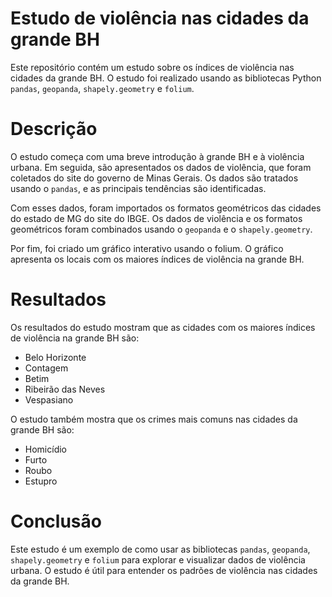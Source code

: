 # Estudo de violência nas cidades da grande BH

Este repositório contém um estudo sobre os índices de violência nas cidades da grande BH. O estudo foi realizado usando as bibliotecas Python `pandas`, `geopanda`, `shapely.geometry` e `folium`.

# Descrição

O estudo começa com uma breve introdução à grande BH e à violência urbana. Em seguida, são apresentados os dados de violência, que foram coletados do site do governo de Minas Gerais. Os dados são tratados usando o `pandas`, e as principais tendências são identificadas.

Com esses dados, foram importados os formatos geométricos das cidades do estado de MG do site do IBGE. Os dados de violência e os formatos geométricos foram combinados usando o `geopanda` e o `shapely.geometry`.

Por fim, foi criado um gráfico interativo usando o folium. O gráfico apresenta os locais com os maiores índices de violência na grande BH.

# Resultados

Os resultados do estudo mostram que as cidades com os maiores índices de violência na grande BH são:

- Belo Horizonte
- Contagem
- Betim
- Ribeirão das Neves
- Vespasiano
  
O estudo também mostra que os crimes mais comuns nas cidades da grande BH são:

- Homicídio
- Furto
- Roubo
- Estupro

# Conclusão

Este estudo é um exemplo de como usar as bibliotecas `pandas`, `geopanda`, `shapely.geometry` e `folium` para explorar e visualizar dados de violência urbana. O estudo é útil para entender os padrões de violência nas cidades da grande BH.
